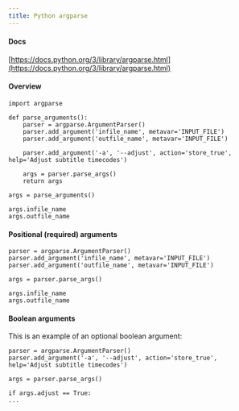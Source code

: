 ```yaml
---
title: Python argparse
---
```


#### Docs

[https://docs.python.org/3/library/argparse.html](https://docs.python.org/3/library/argparse.html)

#### Overview

```
import argparse

def parse_arguments():
    parser = argparse.ArgumentParser()
    parser.add_argument('infile_name', metavar='INPUT_FILE')
    parser.add_argument('outfile_name', metavar='INPUT_FILE')

    parser.add_argument('-a', '--adjust', action='store_true', help='Adjust subtitle timecodes')

    args = parser.parse_args()
    return args

args = parse_arguments()

args.infile_name
args.outfile_name
```

#### Positional (required) arguments

```
parser = argparse.ArgumentParser()
parser.add_argument('infile_name', metavar='INPUT_FILE')
parser.add_argument('outfile_name', metavar='INPUT_FILE')

args = parser.parse_args()

args.infile_name
args.outfile_name
```

#### Boolean arguments

This is an example of an optional boolean argument:

```
parser = argparse.ArgumentParser()
parser.add_argument('-a', '--adjust', action='store_true', help='Adjust subtitle timecodes')

args = parser.parse_args()

if args.adjust == True:
...
```
